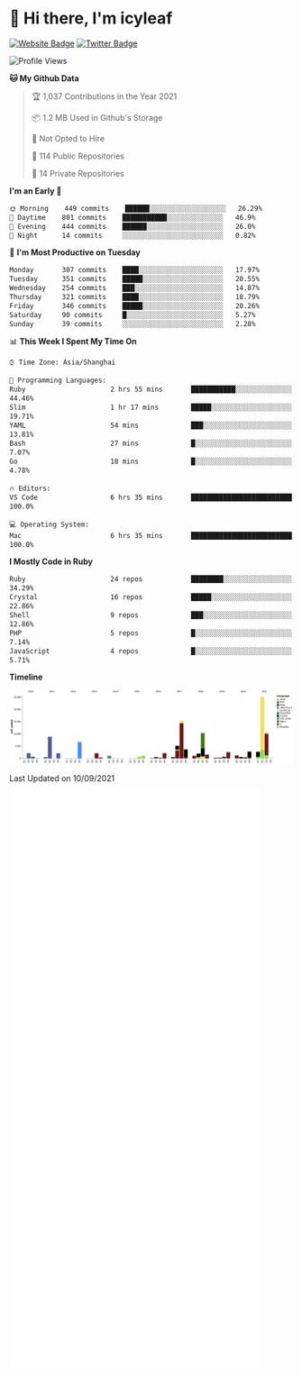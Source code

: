 # 👋 Hi there, I'm icyleaf

[![Website Badge](https://img.shields.io/badge/-icyleaf.com-444444?style=flat&logo=Google-Chrome&logoColor=f2f2f2&link=https://icyleaf.com)](https://icyleaf.com)
[![Twitter Badge](https://img.shields.io/badge/-@icyleaf-1da1f2?style=flat&labelColor=1ca0f1&logo=twitter&logoColor=white&link=https://twitter.com/icyleaf)](https://twitter.com/icyleaf)

<!--START_SECTION:waka-->
![Profile Views](http://img.shields.io/badge/Profile%20Views-29-blue)

**🐱 My Github Data** 

> 🏆 1,037 Contributions in the Year 2021
 > 
> 📦 1.2 MB Used in Github's Storage 
 > 
> 🚫 Not Opted to Hire
 > 
> 📜 114 Public Repositories 
 > 
> 🔑 14 Private Repositories  
 > 
**I'm an Early 🐤** 

```text
🌞 Morning    449 commits    ██████░░░░░░░░░░░░░░░░░░░   26.29% 
🌆 Daytime    801 commits    ███████████░░░░░░░░░░░░░░   46.9% 
🌃 Evening    444 commits    ██████░░░░░░░░░░░░░░░░░░░   26.0% 
🌙 Night      14 commits     ░░░░░░░░░░░░░░░░░░░░░░░░░   0.82%

```
📅 **I'm Most Productive on Tuesday** 

```text
Monday       307 commits    ████░░░░░░░░░░░░░░░░░░░░░   17.97% 
Tuesday      351 commits    █████░░░░░░░░░░░░░░░░░░░░   20.55% 
Wednesday    254 commits    ███░░░░░░░░░░░░░░░░░░░░░░   14.87% 
Thursday     321 commits    ████░░░░░░░░░░░░░░░░░░░░░   18.79% 
Friday       346 commits    █████░░░░░░░░░░░░░░░░░░░░   20.26% 
Saturday     90 commits     █░░░░░░░░░░░░░░░░░░░░░░░░   5.27% 
Sunday       39 commits     ░░░░░░░░░░░░░░░░░░░░░░░░░   2.28%

```


📊 **This Week I Spent My Time On** 

```text
⌚︎ Time Zone: Asia/Shanghai

💬 Programming Languages: 
Ruby                     2 hrs 55 mins       ███████████░░░░░░░░░░░░░░   44.46% 
Slim                     1 hr 17 mins        █████░░░░░░░░░░░░░░░░░░░░   19.71% 
YAML                     54 mins             ███░░░░░░░░░░░░░░░░░░░░░░   13.81% 
Bash                     27 mins             █░░░░░░░░░░░░░░░░░░░░░░░░   7.07% 
Go                       18 mins             █░░░░░░░░░░░░░░░░░░░░░░░░   4.78%

🔥 Editors: 
VS Code                  6 hrs 35 mins       █████████████████████████   100.0%

💻 Operating System: 
Mac                      6 hrs 35 mins       █████████████████████████   100.0%

```

**I Mostly Code in Ruby** 

```text
Ruby                     24 repos            ████████░░░░░░░░░░░░░░░░░   34.29% 
Crystal                  16 repos            █████░░░░░░░░░░░░░░░░░░░░   22.86% 
Shell                    9 repos             ███░░░░░░░░░░░░░░░░░░░░░░   12.86% 
PHP                      5 repos             █░░░░░░░░░░░░░░░░░░░░░░░░   7.14% 
JavaScript               4 repos             █░░░░░░░░░░░░░░░░░░░░░░░░   5.71%

```


**Timeline**

![Chart not found](https://raw.githubusercontent.com/icyleaf/icyleaf/main/charts/bar_graph.png) 


 Last Updated on 10/09/2021
<!--END_SECTION:waka-->

![Metrics](https://github.com/icyleaf/icyleaf/blob/main/github-metrics.svg)
